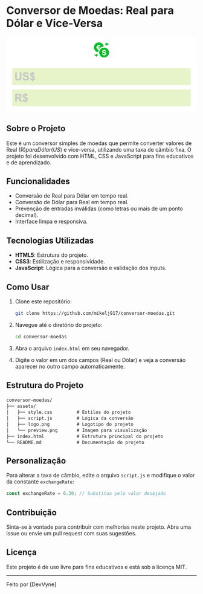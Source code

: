 # Conversor de Moedas: Real para Dólar e Vice-Versa

![Visualização do Conversor](./assets/preview.png)

## Sobre o Projeto
Este é um conversor simples de moedas que permite converter valores de Real (R$) para Dólar (US$) e vice-versa, utilizando uma taxa de câmbio fixa. O projeto foi desenvolvido com HTML, CSS e JavaScript para fins educativos e de aprendizado.

## Funcionalidades
- Conversão de Real para Dólar em tempo real.
- Conversão de Dólar para Real em tempo real.
- Prevenção de entradas inválidas (como letras ou mais de um ponto decimal).
- Interface limpa e responsiva.

## Tecnologias Utilizadas
- **HTML5**: Estrutura do projeto.
- **CSS3**: Estilização e responsividade.
- **JavaScript**: Lógica para a conversão e validação dos inputs.

## Como Usar
1. Clone este repositório:
   ```bash
   git clone https://github.com/mikelj917/conversor-moedas.git
   ```

2. Navegue até o diretório do projeto:
   ```bash
   cd conversor-moedas
   ```

3. Abra o arquivo `index.html` em seu navegador.

4. Digite o valor em um dos campos (Real ou Dólar) e veja a conversão aparecer no outro campo automaticamente.

## Estrutura do Projeto
```
conversor-moedas/
├── assets/
│   ├── style.css         # Estilos do projeto
│   ├── script.js         # Lógica da conversão
│   ├── logo.png          # Logotipo do projeto
│   └── preview.png       # Imagem para visualização
├── index.html            # Estrutura principal do projeto
└── README.md             # Documentação do projeto
```

## Personalização
Para alterar a taxa de câmbio, edite o arquivo `script.js` e modifique o valor da constante `exchangeRate`:

```javascript
const exchangeRate = 6.30; // Substitua pelo valor desejado
```

## Contribuição
Sinta-se à vontade para contribuir com melhorias neste projeto. Abra uma issue ou envie um pull request com suas sugestões.

## Licença
Este projeto é de uso livre para fins educativos e está sob a licença MIT.

---

Feito por [DevVyne]

